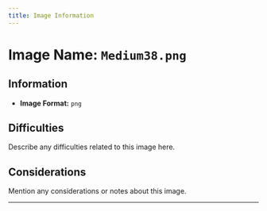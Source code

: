 ```yaml
---
title: Image Information
---
```


# Image Name: `Medium38.png`

## Information

- **Image Format:** `png`

## Difficulties

Describe any difficulties related to this image here.

## Considerations

Mention any considerations or notes about this image.

---
